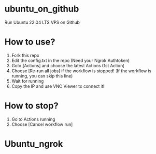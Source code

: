 # ubuntu_on_github
Run Ubuntu 22.04 LTS VPS on Github

# How to use?
1. Fork this repo
2. Edit the config.txt in the repo (Need your Ngrok Authtoken)
3. Goto [Actions] and choose the latest Actions (1st Action)
4. Choose [Re-run all jobs] if the workflow is stopped! (If the workflow is running, you can skip this line)
5. Wait for running
6. Copy the IP and use VNC Viewer to connect it!

# How to stop?
1. Go to Actions running
2. Choose [Cancel workflow run]
# Ubuntu_ngrok
